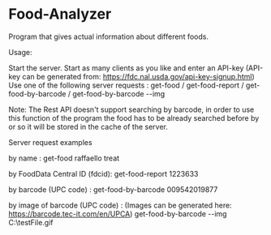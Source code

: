 # Food-Analyzer

Program that gives actual information about different foods.

Usage:

Start the server.
Start as many clients as you like and enter an API-key (API-key can be generated from: https://fdc.nal.usda.gov/api-key-signup.html)
Use one of the following server requests : 
get-food <name> / get-food-report <fdcid> / get-food-by-barcode <barcode> / get-food-by-barcode --img <path of image containing barcode>
  
Note: The Rest API doesn't support searching by barcode, in order to use this function of the program the food has to be already searched before by <name> or <fdcid> 
  so it will be stored in the cache of the server.
  
Server request examples

by name :
  get-food raffaello treat
  
by FoodData Central ID (fdcid):
  get-food-report 1223633 
  
by barcode (UPC code) :
  get-food-by-barcode 009542019877
  
by image of barcode  (UPC code) : (Images can be generated here: https://barcode.tec-it.com/en/UPCA)
  get-food-by-barcode --img C:\testFile.gif
